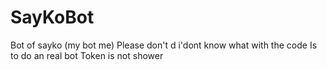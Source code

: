 # SayKoBot
Bot of sayko (my bot me)
Please don't d i'dont know what with the code
Is to do an real bot
Token is not shower
